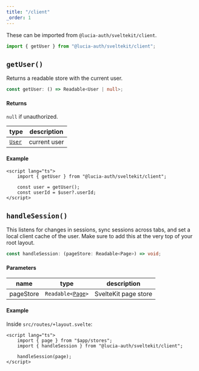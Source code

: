 ```yaml
---
title: "/client"
_order: 1
---
```


These can be imported from `@lucia-auth/sveltekit/client`.

```ts
import { getUser } from "@lucia-auth/sveltekit/client";
```

## `getUser()`

Returns a readable store with the current user.

```ts
const getUser: () => Readable<User | null>;
```

#### Returns

`null` if unauthorized.

| type                                       | description  |
| ------------------------------------------ | ------------ |
| [`User`](/reference/lucia-auth/types#user) | current user |

#### Example

```svelte
<script lang="ts">
	import { getUser } from "@lucia-auth/sveltekit/client";

	const user = getUser();
	const userId = $user?.userId;
</script>
```

## `handleSession()`

This listens for changes in sessions, sync sessions across tabs, and set a local client cache of the user. Make sure to add this at the very top of your root layout.

```ts
const handleSession: (pageStore: Readable<Page>) => void;
```

#### Parameters

| name      | type                                                                        | description          |
| --------- | --------------------------------------------------------------------------- | -------------------- |
| pageStore | `Readable<`[`Page`](https://kit.svelte.dev/docs/types#public-types-page)`>` | SvelteKit page store |

#### Example

Inside `src/routes/+layout.svelte`:

```svelte
<script lang="ts">
	import { page } from "$app/stores";
	import { handleSession } from "@lucia-auth/sveltekit/client";

	handleSession(page);
</script>
```
